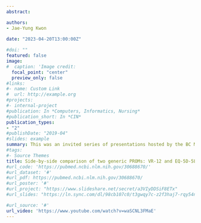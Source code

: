 ```yaml
---
abstract:

authors: 
- Jae-Yung Kwon
  
date: "2023-04-20T13:00:00Z"

#doi: ""
featured: false
image:
#  caption: 'Image credit: 
  focal_point: "center"
  preview_only: false
#links:
#- name: Custom Link
#  url: http://example.org
#projects:
#- internal-project
#publication: In *Computers, Informatics, Nursing*
#publication_short: In *CIN*
publication_types:
- "2"
#publishDate: "2019-04"
#slides: example
summary: This was an invited series of presentations hosted by the BC Ministry of Health Knowledge Exchange - Patient Perspectives in Health Care Data and Analytics to discuss how patient-reported outcome measures are being used in British Columbia to generate data to inform value and improvements in care. 
#tags:
#- Source Themes
title: Side-by-side comparison of two generic PROMs: VR-12 and EQ-5D-5L
#url_code: 'https://pubmed.ncbi.nlm.nih.gov/30688670/'
#url_dataset: '#'
#url_pdf: https://pubmed.ncbi.nlm.nih.gov/30688670/
#url_poster: '#'
#url_project: "https://www.slideshare.net/secret/a3VIyDDSiF8ETx"
#url_slides: "https://ln.sync.com/dl/98cb107c0/t3gwqy7c-z2f3haj7-rqy54nye-gft66k5p"

#url_source: '#'
url_video: 'https://www.youtube.com/watch?v=waSCNL3FMaE'
---
```

